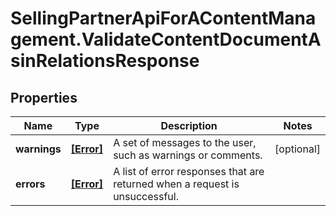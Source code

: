 # SellingPartnerApiForAContentManagement.ValidateContentDocumentAsinRelationsResponse

## Properties

Name | Type | Description | Notes
------------ | ------------- | ------------- | -------------
**warnings** | [**[Error]**](Error.md) | A set of messages to the user, such as warnings or comments. | [optional] 
**errors** | [**[Error]**](Error.md) | A list of error responses that are returned when a request is unsuccessful. | 


